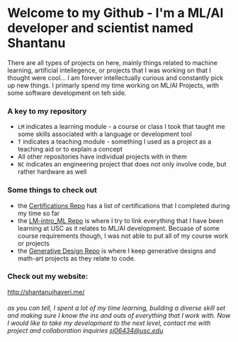 # Welcome to my Github - I'm a ML/AI developer and scientist named Shantanu
There are all types of projects on here, mainly things related to machine learning, artificial intellegence, or projects that I was working on that I thought were cool... I am forever intellectually curious and constantly pick up new things. I primarly spend my time working on ML/AI Projects, with some software development on teh side. <br>
### A key to my repository
- `LM` indicates a learning module -  a course or class I took that taught me some skills associated with a language or development tool
- `T` indicates a teaching module - something I used as a project as a teaching aid or to explain a concept
-  All other repositories have individual projects with in them
-  `NC` indicates an engineering project that does not only involve code, but rather hardware as well
### Some things to check out
- the [Certifications Repo](https://github.com/ShantanuJhaveri/Generative-Designs) has a list of certifications that I completed during my time so far
- the [LM-intro_ML Repo](https://github.com/ShantanuJhaveri/LM-Intro_ML) is where I try to link everything that I have been learning at USC as it relates to ML/AI development. Becuase of some course requirements though, I was not able to put all of my course work or projects
- the [Generative Design Repo](https://github.com/ShantanuJhaveri/certifications) is where I keep generative designs and math-art projects as they relate to code. 

### Check out my website:
http://shantanujhaveri.me/

###### as you can tell, I spent a lot of my time learning, building a diverse skill set and making sure I know the ins and outs of everything that I work with. Now I would like to take my development to the next level, contact me with project and collaboration inquiries sj06434@usc.edu
